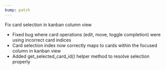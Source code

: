 ```yaml
---
bump: patch
---
```


Fix card selection in kanban column view

- Fixed bug where card operations (edit, move, toggle completion) were using incorrect card indices
- Card selection index now correctly maps to cards within the focused column in kanban view
- Added get_selected_card_id() helper method to resolve selection properly